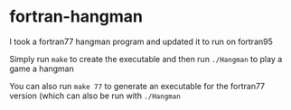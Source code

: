 # fortran-hangman

I took a fortran77 hangman program and updated it to run on fortran95

Simply run `make` to create the executable and then run `./Hangman` to play a game a hangman

You can also run `make 77` to generate an executable for the fortran77 version (which can also be run with `./Hangman`
